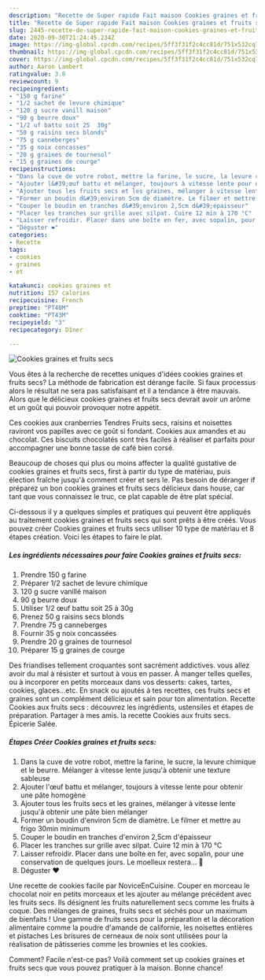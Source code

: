 ```yaml
---
description: "Recette de Super rapide Fait maison Cookies graines et fruits secs"
title: "Recette de Super rapide Fait maison Cookies graines et fruits secs"
slug: 2445-recette-de-super-rapide-fait-maison-cookies-graines-et-fruits-secs
date: 2020-09-30T21:24:45.234Z
image: https://img-global.cpcdn.com/recipes/5ff3f31f2c4cc81d/751x532cq70/cookies-graines-et-fruits-secs-photo-principale-de-la-recette.jpg
thumbnail: https://img-global.cpcdn.com/recipes/5ff3f31f2c4cc81d/751x532cq70/cookies-graines-et-fruits-secs-photo-principale-de-la-recette.jpg
cover: https://img-global.cpcdn.com/recipes/5ff3f31f2c4cc81d/751x532cq70/cookies-graines-et-fruits-secs-photo-principale-de-la-recette.jpg
author: Aaron Lambert
ratingvalue: 3.8
reviewcount: 9
recipeingredient:
- "150 g farine"
- "1/2 sachet de levure chimique"
- "120 g sucre vanill maison"
- "90 g beurre doux"
- "1/2 uf battu soit 25  30g"
- "50 g raisins secs blonds"
- "75 g canneberges"
- "35 g noix concasses"
- "20 g graines de tournesol"
- "15 g graines de courge"
recipeinstructions:
- "Dans la cuve de votre robot, mettre la farine, le sucre, la levure chimique et le beurre. Mélanger à vitesse lente jusqu&#39;à obtenir une texture sableuse"
- "Ajouter l&#39;œuf battu et mélanger, toujours à vitesse lente pour obtenir une pâte homogène"
- "Ajouter tous les fruits secs et les graines, mélanger à vitesse lente jusqu&#39;à obtenir une pâte bien mélanger"
- "Former un boudin d&#39;environ 5cm de diamètre. Le filmer et mettre au frigo 30min minimum"
- "Couper le boudin en tranches d&#39;environ 2,5cm d&#39;épaisseur"
- "Placer les tranches sur grille avec silpat. Cuire 12 min à 170 °C"
- "Laisser refroidir. Placer dans une boîte en fer, avec sopalin, pour une conservation de quelques jours. Le moelleux restera... 🤤"
- "Déguster ❤️"
categories:
- Recette
tags:
- cookies
- graines
- et

katakunci: cookies graines et 
nutrition: 157 calories
recipecuisine: French
preptime: "PT40M"
cooktime: "PT43M"
recipeyield: "3"
recipecategory: Dîner

---
```



![Cookies graines et fruits secs](https://img-global.cpcdn.com/recipes/5ff3f31f2c4cc81d/751x532cq70/cookies-graines-et-fruits-secs-photo-principale-de-la-recette.jpg)

Vous êtes à la recherche de recettes uniques d'idées cookies graines et fruits secs? La méthode de fabrication est dérange facile. Si faux processus alors le résultat ne sera pas satisfaisant et il a tendance à être mauvais. Alors que le délicieux cookies graines et fruits secs devrait avoir un arôme et un goût qui pouvoir provoquer notre appétit.

Ces cookies aux cranberries Tendres Fruits secs, raisins et noisettes raviront vos papilles avec ce goût si fondant. Cookies aux amandes et au chocolat. Ces biscuits chocolatés sont très faciles à réaliser et parfaits pour accompagner une bonne tasse de café bien corsé.

Beaucoup de choses qui plus ou moins affecter la qualité gustative de cookies graines et fruits secs, first à partir du type de matériau, puis élection fraîche jusqu'à comment créer et sers le. Pas besoin de déranger if préparez un bon cookies graines et fruits secs délicieux dans house, car tant que vous connaissez le truc, ce plat capable de être plat spécial.


Ci-dessous il y a quelques simples et pratiques qui peuvent être appliqués au traitement cookies graines et fruits secs qui sont prêts à être créés. Vous pouvez créer Cookies graines et fruits secs utiliser 10 type de matériau et 8 étapes création. Voici les étapes to faire le plat.

<!--inarticleads1-->

##### Les ingrédients nécessaires pour faire Cookies graines et fruits secs:

1. Prendre 150 g farine
1. Préparer 1/2 sachet de levure chimique
1.  120 g sucre vanillé maison
1.  90 g beurre doux
1. Utiliser 1/2 œuf battu soit 25 à 30g
1. Prenez 50 g raisins secs blonds
1. Prendre 75 g canneberges
1. Fournir 35 g noix concassées
1. Prendre 20 g graines de tournesol
1. Préparer 15 g graines de courge


Des friandises tellement croquantes sont sacrément addictives. vous allez avoir du mal à résister et surtout à vous en passer. À manger telles quelles, ou à incorporer en petits morceaux dans vos desserts: cakes, tartes, cookies, glaces…etc. En snack ou ajoutés à tes recettes, ces fruits secs et graines sont un complément délicieux et sain pour ton alimentation. Recette Cookies aux fruits secs : découvrez les ingrédients, ustensiles et étapes de préparation. Partager à mes amis. la recette Cookies aux fruits secs. Épicerie Salée. 

<!--inarticleads2-->

##### Étapes Créer Cookies graines et fruits secs:

1. Dans la cuve de votre robot, mettre la farine, le sucre, la levure chimique et le beurre. Mélanger à vitesse lente jusqu&#39;à obtenir une texture sableuse
1. Ajouter l&#39;œuf battu et mélanger, toujours à vitesse lente pour obtenir une pâte homogène
1. Ajouter tous les fruits secs et les graines, mélanger à vitesse lente jusqu&#39;à obtenir une pâte bien mélanger
1. Former un boudin d&#39;environ 5cm de diamètre. Le filmer et mettre au frigo 30min minimum
1. Couper le boudin en tranches d&#39;environ 2,5cm d&#39;épaisseur
1. Placer les tranches sur grille avec silpat. Cuire 12 min à 170 °C
1. Laisser refroidir. Placer dans une boîte en fer, avec sopalin, pour une conservation de quelques jours. Le moelleux restera... 🤤
1. Déguster ❤️


Une recette de cookies facile par NoviceEnCuisine. Couper en morceau le chocolat noir en petits morceaux et les ajouter au mélange précédent avec les fruits secs. Ils désignent les fruits naturellement secs comme les fruits à coque. Des mélanges de graines, fruits secs et séchés pour un maximum de bienfaits ! Une gamme de fruits secs pour la préparation et la décoration alimentaire comme la poudre d&#39;amande de californie, les noisettes entières et pistaches Les brisures de cerneaux de noix sont utilisées pour la réalisation de pâtisseries comme les brownies et les cookies. 


Comment? Facile n'est-ce pas? Voilà comment set up cookies graines et fruits secs que vous pouvez pratiquer à la maison. Bonne chance!
